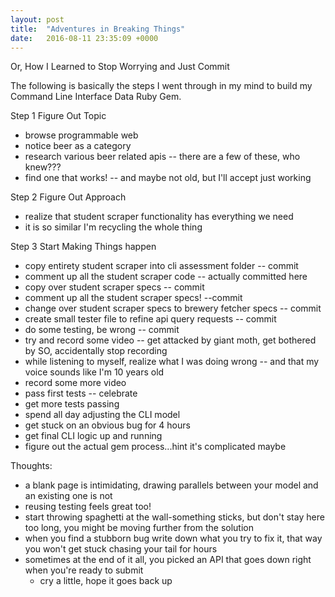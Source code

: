 ```yaml
---
layout: post
title:  "Adventures in Breaking Things"
date:   2016-08-11 23:35:09 +0000
---
```


Or, How I Learned to Stop Worrying and Just Commit

The following is basically the steps I went through in my mind to build my Command Line Interface Data Ruby Gem.  

Step 1 Figure Out Topic
- browse programmable web
- notice beer as a category
- research various beer related apis -- there are a few of these, who knew???
- find one that works!  -- and maybe not old, but I'll accept just working

Step 2 Figure Out Approach
- realize that student scraper functionality has everything we need
- it is so similar I'm recycling the whole thing

Step 3 Start Making Things happen
- copy entirety student scraper into cli assessment folder -- commit
- comment up all the student scraper code -- actually committed here
- copy over student scraper specs -- commit
- comment up all the student scraper specs! --commit
- change over student scraper specs to brewery fetcher specs -- commit
- create small tester file to refine api query requests -- commit
- do some testing, be wrong -- commit
- try and record some video -- get attacked by giant moth, get bothered by SO, accidentally stop recording
- while listening to myself, realize what I was doing wrong -- and that my voice sounds like I'm 10 years old
- record some more video
- pass first tests -- celebrate
- get more tests passing
- spend all day adjusting the CLI model
- get stuck on an obvious bug for 4 hours
- get final CLI logic up and running
- figure out the actual gem process...hint it's complicated maybe

Thoughts:
- a blank page is intimidating, drawing parallels between your model and an existing one is not
- reusing testing feels great too!
- start throwing spaghetti at the wall-something sticks, but don't stay here too long, you might be moving further from the solution
- when you find a stubborn bug write down what you try to fix it, that way you won't get stuck chasing your tail for hours
- sometimes at the end of it all, you picked an API that goes down right when you're ready to submit
  - cry a little, hope it goes back up

